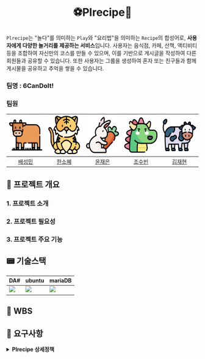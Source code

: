 # <p align="center">⚽Plrecipe📜</p>

<p align="center"></p>

 `Plrecipe`는 "놀다"를 의미하는 `Play`와 "요리법"을 의미하는 `Recipe`의 합성어로, <strong>사용자에게 다양한 놀거리를 제공하는 서비스</strong>입니다. 사용자는 음식점, 카페, 산책, 액티비티 등을 조합하여 자신만의 코스를 만들 수 있으며, 이를 기반으로 게시글을 작성하여 다른 회원들과 공유할 수 있습니다. 또한 사용자는 그룹을 생성하여 혼자 또는 친구들과 함께 게시물을 공유하고 추억을 쌓을 수 있습니다. 

###  팀명 : 6CanDoIt!

###  팀원

<div align="center">
 
|<img src="https://github.com/6candoit/Plrecipe/blob/abe45853ca17dede0881dbf0212ea25d74834bac/PNG/cow1.png" height="100">|<img src="https://github.com/6candoit/Plrecipe/blob/abe45853ca17dede0881dbf0212ea25d74834bac/PNG/tiger.png" height="100">|<img src="https://github.com/6candoit/Plrecipe/blob/abe45853ca17dede0881dbf0212ea25d74834bac/PNG/bunny.png" height="100">|<img src="https://github.com/6candoit/Plrecipe/blob/abe45853ca17dede0881dbf0212ea25d74834bac/PNG/dragon.png" height="100">|<img src="https://github.com/6candoit/Plrecipe/blob/abe45853ca17dede0881dbf0212ea25d74834bac/PNG/cow2.png" height="100">|
|:---:|:---:|:---:|:---:|:---:|
| [배성민](https://github.com/mini-xi) | [한소혜](https://github.com/Sosohy) | [윤재은](https://github.com/yunjaeeun) | [조수빈](https://github.com/chosoobin37) | [김재현](https://github.com/jaehyeon-SMU) |
</div>

## 🎈 프로젝트 개요

### 1. 프로젝트 소개


### 2. 프로젝트 필요성






</aside>

### 3. 프로젝트 주요 기능



## 📟 기술스택
<div align="center">

|DA#|ubuntu|mariaDB|
|---|---|---|
|<img src="https://github.com/beyond-sw-camp/be04-1st-4goda-vite/blob/main/PNG/Readme/da%23.png" height="150" />|<img src="https://github.com/beyond-sw-camp/be04-1st-4goda-vite/blob/main/PNG/Readme/ubuntu.png" height="150" />|<img src="https://github.com/beyond-sw-camp/be04-1st-4goda-vite/blob/main/PNG/Readme/mariadb.png" height="150" />|   

</div>

## 📝 WBS

<p align="center"></p>

## 📘 요구사항
<details>
<summary><b>Plrecipe 상세정책</b></summary>
    
- 회원등급 관련
   
    
- 운영자 권한

    
- 회원 권한

    
</details>
